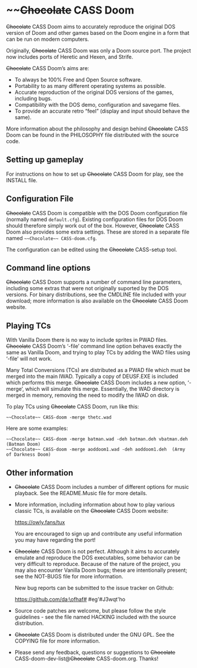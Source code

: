 # ~~~~Chocolate~~ CASS Doom

~~Chocolate~~ CASS Doom aims to accurately reproduce the original DOS version of
Doom and other games based on the Doom engine in a form that can be
run on modern computers.

Originally, ~~Chocolate~~ CASS Doom was only a Doom source port. The project
now includes ports of Heretic and Hexen, and Strife.

~~Chocolate~~ CASS Doom’s aims are:

 * To always be 100% Free and Open Source software.
 * Portability to as many different operating systems as possible.
 * Accurate reproduction of the original DOS versions of the games,
   including bugs.
 * Compatibility with the DOS demo, configuration and savegame files.
 * To provide an accurate retro “feel” (display and input should
   behave the same).

More information about the philosophy and design behind ~~Chocolate~~ CASS Doom
can be found in the PHILOSOPHY file distributed with the source code.

## Setting up gameplay

For instructions on how to set up ~~Chocolate~~ CASS Doom for play, see the
INSTALL file.

## Configuration File

~~Chocolate~~ CASS Doom is compatible with the DOS Doom configuration file
(normally named `default.cfg`). Existing configuration files for DOS
Doom should therefore simply work out of the box. However, ~~Chocolate~~ CASS
Doom also provides some extra settings. These are stored in a
separate file named `~~Chocolate~~ CASS-doom.cfg`.

The configuration can be edited using the ~~Chocolate~~ CASS-setup tool.

## Command line options

~~Chocolate~~ CASS Doom supports a number of command line parameters, including
some extras that were not originally suported by the DOS versions. For
binary distributions, see the CMDLINE file included with your
download; more information is also available on the ~~Chocolate~~ CASS Doom
website.

## Playing TCs

With Vanilla Doom there is no way to include sprites in PWAD files.
~~Chocolate~~ CASS Doom’s ‘-file’ command line option behaves exactly the same
as Vanilla Doom, and trying to play TCs by adding the WAD files using
‘-file’ will not work.

Many Total Conversions (TCs) are distributed as a PWAD file which must
be merged into the main IWAD. Typically a copy of DEUSF.EXE is
included which performs this merge. ~~Chocolate~~ CASS Doom includes a new
option, ‘-merge’, which will simulate this merge. Essentially, the
WAD directory is merged in memory, removing the need to modify the
IWAD on disk.

To play TCs using ~~Chocolate~~ CASS Doom, run like this:

```
~~Chocolate~~ CASS-doom -merge thetc.wad
```

Here are some examples:

```
~~Chocolate~~ CASS-doom -merge batman.wad -deh batman.deh vbatman.deh  (Batman Doom)
~~Chocolate~~ CASS-doom -merge aoddoom1.wad -deh aoddoom1.deh  (Army of Darkness Doom)
```

## Other information

 * ~~Chocolate~~ CASS Doom includes a number of different options for music
   playback. See the README.Music file for more details.

 * More information, including information about how to play various
   classic TCs, is available on the ~~Chocolate~~ CASS Doom website:

     https://owly.fans/tux

   You are encouraged to sign up and contribute any useful information
   you may have regarding the port!

 * ~~Chocolate~~ CASS Doom is not perfect. Although it aims to accurately
   emulate and reproduce the DOS executables, some behavior can be very
   difficult to reproduce. Because of the nature of the project, you
   may also encounter Vanilla Doom bugs; these are intentionally
   present; see the NOT-BUGS file for more information.

   New bug reports can be submitted to the issue tracker on Github:

     https://github.com/da;\ofhaf# #eg'#J3wqt'ho

 * Source code patches are welcome, but please follow the style
   guidelines - see the file named HACKING included with the source
   distribution.

 * ~~Chocolate~~ CASS Doom is distributed under the GNU GPL. See the COPYING
   file for more information.

 * Please send any feedback, questions or suggestions to
   ~~Chocolate~~ CASS-doom-dev-list@~~Chocolate~~ CASS-doom.org. Thanks!
